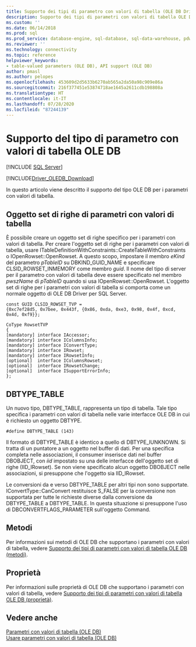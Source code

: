 ```yaml
---
title: Supporto dei tipi di parametro con valori di tabella (OLE DB Driver)
description: Supporto dei tipi di parametri con valori di tabella OLE DB
ms.custom: ''
ms.date: 06/14/2018
ms.prod: sql
ms.prod_service: database-engine, sql-database, sql-data-warehouse, pdw
ms.reviewer: ''
ms.technology: connectivity
ms.topic: reference
helpviewer_keywords:
- table-valued parameters (OLE DB), API support (OLE DB)
author: pmasl
ms.author: pelopes
ms.openlocfilehash: 453609d2d5633b6270ab565a2da50a98c909e86a
ms.sourcegitcommit: 216f377451e53874718ae1645a2611cdb198808a
ms.translationtype: HT
ms.contentlocale: it-IT
ms.lasthandoff: 07/28/2020
ms.locfileid: "87244139"
---
```

# <a name="ole-db-table-valued-parameter-type-support"></a>Supporto del tipo di parametro con valori di tabella OLE DB
[!INCLUDE [SQL Server](../../../includes/applies-to-version/sql-asdb-asdbmi-asa-pdw.md)]

[!INCLUDE[Driver_OLEDB_Download](../../../includes/driver_oledb_download.md)]

  In questo articolo viene descritto il supporto del tipo OLE DB per i parametri con valori di tabella.  
  
## <a name="table-valued-parameter-rowset-object"></a>Oggetto set di righe di parametri con valori di tabella  
 È possibile creare un oggetto set di righe specifico per i parametri con valori di tabella. Per creare l'oggetto set di righe per i parametri con valori di tabella, usare ITableDefinitionWithConstraints::CreateTableWithConstraints o IOpenRowset::OpenRowset. A questo scopo, impostare il membro *eKind* del parametro *pTableID* su DBKIND_GUID_NAME e specificare CLSID_ROWSET_INMEMORY come membro *guid*. Il nome del tipo di server per il parametro con valori di tabella deve essere specificato nel membro *pwszName* di *pTableID* quando si usa IOpenRowset::OpenRowset. L'oggetto set di righe per i parametri con valori di tabella si comporta come un normale oggetto di OLE DB Driver per SQL Server.  
  
```  
const GUID CLSID_ROWSET_TVP =   
{0xc7ef28d5, 0x7bee, 0x443f, {0x86, 0xda, 0xe3, 0x98, 0x4f, 0xcd, 0x4d, 0xf9}};  
  
CoType RowsetTVP  
{  
[mandatory] interface IAccessor;  
[mandatory] interface IColumnsInfo;  
[mandatory] interface IConvertType;  
[mandatory] interface IRowset;  
[mandatory] interface IRowsetInfo;  
[optional]  interface IColumnsRowset;  
[optional]  interface IRowsetChange;  
[optional]  interface ISupportErrorInfo;  
};  
```  
  
## <a name="dbtype_table"></a>DBTYPE_TABLE  
 Un nuovo tipo, DBTYPE_TABLE, rappresenta un tipo di tabella. Tale tipo specifica i parametri con valori di tabella nelle varie interfacce OLE DB in cui è richiesto un oggetto DBTYPE.  
  
```  
#define DBTYPE_TABLE (143)  
```  
  
 Il formato di DBTYPE_TABLE è identico a quello di DBTYPE_IUNKNOWN. Si tratta di un puntatore a un oggetto nel buffer di dati. Per una specifica completa nelle associazioni, il consumer inserisce dati nel buffer DBOBJECT, con *iid* impostato su una delle interfacce dell'oggetto set di righe (IID_IRowset). Se non viene specificato alcun oggetto DBOBJECT nelle associazioni, si presuppone che l'oggetto sia IID_IRowset.  
  
 Le conversioni da e verso DBTYPE_TABLE per altri tipi non sono supportate. IConvertType::CanConvert restituisce S_FALSE per la conversione non supportata per tutte le richieste diverse dalla conversione da DBTYPE_TABLE a DBTYPE_TABLE. In questa situazione si presuppone l'uso di DBCONVERTFLAGS_PARAMETER sull'oggetto Command.  
  
## <a name="methods"></a>Metodi  
 Per informazioni sui metodi di OLE DB che supportano i parametri con valori di tabella, vedere [Supporto dei tipi di parametri con valori di tabella OLE DB &#40;metodi&#41;](../../oledb/ole-db-table-valued-parameters/ole-db-table-valued-parameter-type-support-methods.md).  
  
## <a name="properties"></a>Proprietà  
 Per informazioni sulle proprietà di OLE DB che supportano i parametri con valori di tabella, vedere [Supporto dei tipi di parametri con valori di tabella OLE DB &#40;proprietà&#41;](../../oledb/ole-db-table-valued-parameters/ole-db-table-valued-parameter-type-support-properties.md).  
  
## <a name="see-also"></a>Vedere anche  
 [Parametri con valori di tabella &#40;OLE DB&#41;](../../oledb/ole-db-table-valued-parameters/table-valued-parameters-ole-db.md)   
 [Usare parametri con valori di tabella &#40;OLE DB&#41;](../../oledb/ole-db-how-to/use-table-valued-parameters-ole-db.md)  
  
  
